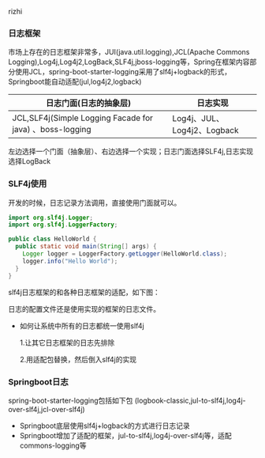rizhi

### 日志框架

市场上存在的日志框架非常多，JUI(java.util.logging),JCL(Apache Commons Logging),Log4j,Log4j2,LogBack,SLF4j,jboss-logging等，Spring在框架内容部分使用JCL，spring-boot-starter-logging采用了slf4j+logback的形式，Springboot能自动适配(jul,log4j2,logback)

| 日志门面(日志的抽象层)                                   | 日志实现                    |
| -------------------------------------------------------- | --------------------------- |
| JCL,SLF4j(Simple Logging Facade for java) 、boss-logging | Log4j、JUL、Log4j2、Logback |

左边选择一个门面（抽象层）、右边选择一个实现；日志门面选择SLF4j,日志实现选择LogBack

### SLF4j使用

开发的时候，日志记录方法调用，直接使用门面就可以。

```java
import org.slf4j.Logger;
import org.slf4j.LoggerFactory;

public class HelloWorld {
  public static void main(String[] args) {
    Logger logger = LoggerFactory.getLogger(HelloWorld.class);
    logger.info("Hello World");
  }
}
```

slf4j日志框架的和各种日志框架的适配，如下图：



日志的配置文件还是使用实现的框架的日志文件。

* 如何让系统中所有的日志都统一使用slf4j

  1.让其它日志框架的日志先排除

  2.用适配包替换，然后倒入slf4j的实现

### Springboot日志

spring-boot-starter-logging包括如下包 (logbook-classic,jul-to-slf4j,log4j-over-slf4j,jcl-over-slf4j)

* Springboot底层使用slf4j+logback的方式进行日志记录
* Springboot增加了适配的框架，jul-to-slf4j,log4j-over-slf4j等，适配commons-logging等

